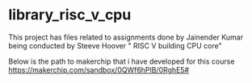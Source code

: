 # library_risc_v_cpu
This project has files related to assignments done by Jainender Kumar being conducted by Steeve Hoover " RISC V building CPU core"

Below is the path to makerchip that i have developed for this course
https://makerchip.com/sandbox/0QWf6hPlB/0RghE5#
